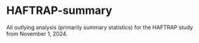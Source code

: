# HAFTRAP-summary
All outlying analysis (primarily summary statistics) for the HAFTRAP study from November 1, 2024.
